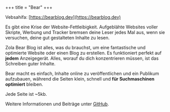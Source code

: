 +++
title = "Bear"
+++

Vebsahifa: [https://bearblog.dev](https://bearblog.dev)

Es gibt eine Krise der Website-Fettleibigkeit. Aufgeblähte Websites voller Skripte, Werbung und Tracker bremsen deine Leser jedes Mal aus, wenn sie versuchen, deine gut gestalteten Inhalte zu lesen.

Zola Bear Blog ist alles, was du brauchst, um eine fantastische und optimierte Website oder einen Blog zu erstellen. Es funktioniert perfekt auf **jedem** Anzeigegerät. Alles, worauf du dich konzentrieren müssen, ist das Schreiben guter Inhalte.

Bear macht es einfach, Inhalte online zu veröffentlichen und ein Publikum aufzubauen, während die Seiten klein, schnell und **für Suchmaschinen optimiert** bleiben.

Jede Seite ist ~5kb.

Weitere Informationen und Beiträge unter [GitHub](https://github.com/HermanMartinus/bearblog).

